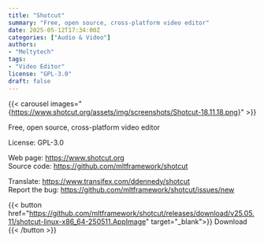 ```yaml
---
title: "Shotcut"
summary: "Free, open source, cross-platform video editor"
date: 2025-05-12T17:34:00Z
categories: ["Audio & Video"]
authors:
- "Meltytech"
tags: 
- "Video Editor"
license: "GPL-3.0"
draft: false
---
```


{{< carousel images="{https://www.shotcut.org/assets/img/screenshots/Shotcut-18.11.18.png}" >}}

Free, open source, cross-platform video editor

License: GPL-3.0

Web page: <https://www.shotcut.org>  
Source code: <https://github.com/mltframework/shotcut>

Translate: <https://www.transifex.com/ddennedy/shotcut>  
Report the bug: <https://github.com/mltframework/shotcut/issues/new>  

{{< button href="https://github.com/mltframework/shotcut/releases/download/v25.05.11/shotcut-linux-x86_64-250511.AppImage" target="_blank">}}
Download
{{< /button >}}